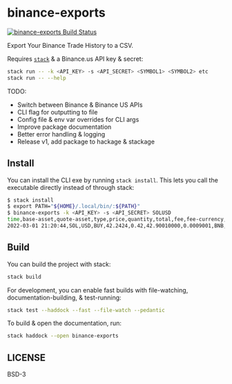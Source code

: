 # binance-exports

[![binance-exports Build Status](https://github.com/prikhi/binance-exports/actions/workflows/main.yml/badge.svg)](https://github.com/prikhi/binance-exports/actions/workflows/main.yml)


Export Your Binance Trade History to a CSV.

Requires [`stack`][get-stack] & a Binance.us API key & secret:

```sh
stack run -- -k <API_KEY> -s <API_SECRET> <SYMBOL1> <SYMBOL2> etc
stack run -- --help
```

TODO:

* Switch between Binance & Binance US APIs
* CLI flag for outputting to file
* Config file & env var overrides for CLI args
* Improve package documentation
* Better error handling & logging
* Release v1, add package to hackage & stackage


[get-stack]: https://docs.haskellstack.org/en/stable/README/


## Install

You can install the CLI exe by running `stack install`. This lets you call the
executable directly instead of through stack:

```sh
$ stack install
$ export PATH="${HOME}/.local/bin/:${PATH}"
$ binance-exports -k <API_KEY> -s <API_SECRET> SOLUSD
time,base-asset,quote-asset,type,price,quantity,total,fee,fee-currency,trade-id
2022-03-01 21:20:44,SOL,USD,BUY,42.2424,0.42,42.90010000,0.0009001,BNB,9001
```


## Build

You can build the project with stack:

```sh
stack build
```

For development, you can enable fast builds with file-watching,
documentation-building, & test-running:

```sh
stack test --haddock --fast --file-watch --pedantic
```

To build & open the documentation, run:

```sh
stack haddock --open binance-exports
```


## LICENSE

BSD-3
